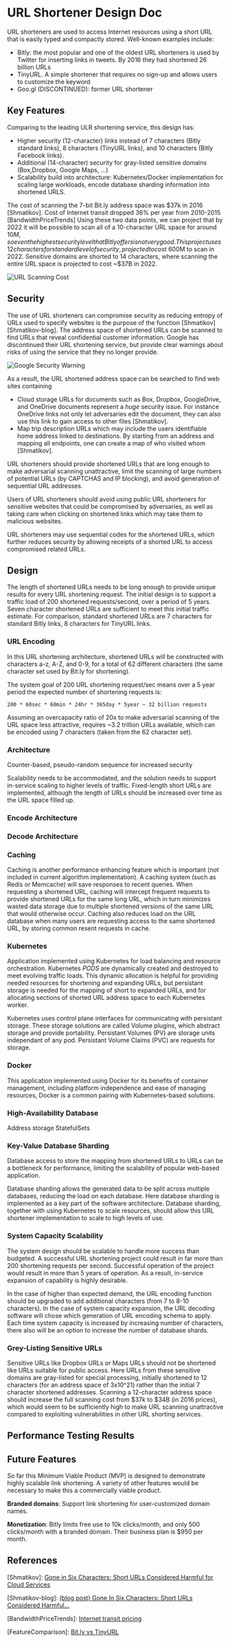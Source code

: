 URL Shortener Design Doc
=============
URL shorteners are used to access Internet resources using a short URL that is easily typed and compactly stored.
Well-known examples include:

  * Bitly: the most popular and one of the oldest URL shorteners is used by Twitter for inserting links in tweets.
  By 2016 they had shortened 26 billion URLs
  * TinyURL. A simple shortener that requires no sign-up and allows users to customize the keyword
  * Goo.gl (DISCONTINUED): former URL shortener

## Key Features
Comparing to the leading ULR shortening service, this design has:

  * Higher security (12-character) links instead of 7 characters (Bitly standard links), 8 characters (TinyURL links),
    and 10 characters (Bitly Facebook links).
  * Additional (14-character) security for gray-listed sensitive domains (Box,Dropbox, Google Maps, ...)
  * Scalability build into architecture: Kubernetes/Docker implementation for scaling large workloads,
      encode database sharding information into shortened URLS.

The cost of scanning the 7-bit Bit.ly address space was $37k in 2016 [Shmatikov]. 
Cost of Internet transit dropped 36% per year from 2010-2015 [BandwidthPriceTrends]
Using these two data points, we can project that by 2022 it will be possible to scan
all of a 10-character URL space for around $10M, so even the highest security level
that Bitly offers is not very good. This project uses 12 characters for standard
level of security, projected to cost ~$600M to scan in 2022. Sensitive domains are
shorted to 14 characters, where scanning the entire URL space is projected to cost ~$37B
in 2022.

![](ScanningCost.png "URL Scanning Cost")

## Security
The use of URL shorteners can compromise security as reducing entropy of URLs used to specify websites is the purpose
of the function [Shmatikov][Shmatikov-blog]. The address space of shortened URLs can be scanned to find URLs that reveal
confidential customer information. Google has discontinued their URL shortening service, but provide clear warnings
about risks of using the service that they no longer provide.

![](GoogleShortenerHighlighted.png "Google Security Warning")

As a result, the URL shortened address space can be searched to find web sites containing

  * Cloud storage URLs for documents such as Box, Dropbox, GoogleDrive, and OneDrive documents
      represent a <i>huge</i> security issue. For instance OneDrive links not only let adversaries edit
      the document, they can also use this link to gain access to other files [Shmatikov].
  * Map trip description URLs which may include the users identifiable home address linked to destinations.
      By starting from an address and mapping all endpoints, one can create a map of who visited whom [Shmatikov].

URL shorteners should provide shortened URLs that are long enough to make adversarial scanning unattractive,
  limit the scanning of large numbers of potential URLs (by CAPTCHAS and IP blocking),
  and avoid generation of sequential URL addresses.
  
Users of URL shorteners should avoid using public URL shorteners for sensitive websites that could be
  compromised by adversaries, as well as taking care when clicking on shortened links which may take them to malicious websites.

URL shorteners may use sequential codes for the shortened URLs, which further reduces security by
allowing receipts of a shorted URL to access compromised related URLs.


## Design
The length of shortened URLs needs to be long enough to provide unique results for every URL shortening request.
The initial design is to support a  traffic load of 200 shortened requests/second, over a period of 5 years.
Seven character shortened URLs are sufficient to meet this initial traffic estimate. For comparison, standard
shortened URLs are 7 characters for standard Bitly links, 8 characters for TinyURL links.

### URL Encoding
In this URL shortening architecture, shortened URLs will be constructed with characters a-z, A-Z, and 0-9, for a total of 62 different characters
(the same character set used by Bit.ly for shortening).

The system goal of 200 URL shortening request/sec means over a 5 year period the expected number of shortening requests is:

    200 * 60sec * 60min * 24hr * 365day * 5year ~ 32 billion requests

Assuming an overcapacity ratio of 20x to make adversarial scanning of the URL space less attractive,
requires ~3.2 trillion URLs available, which can be encoded using 7 characters (taken from the 62 character set).


### Architecture
Counter-based, pseudo-random sequence for increased security

Scalability needs to be accommodated, and the solution needs to support in-service scaling to higher levels of traffic.
Fixed-length short URLs are implemented, although the length of URLs should be increased over time
as the URL space filled up.

### Encode Architecture


### Decode Architecture

### Caching
Caching is another performance enhancing feature which is important (not included in current algorithm implementation).
A caching system (such as Redis or Memcache) will save responses to recent queries.
When requesting a shortened URL, caching will intercept frequent requests to provide shortened URLs for the same long URL, which in
turn minimizes wasted data storage due to multiple shortened versions of the same URL that would otherwise occur.
Caching also reduces load on the URL database when many users are requesting access to the same shortened URL, by storing common
resent requests in cache.


### Kubernetes
Application implemented using Kubernetes for load balancing and resource orchestration. Kubernetes *PODS*
are dynamically created and destroyed to meet evolving traffic loads. This dynamic allocation is helpful
for providing needed resources for shortening and expanding URLs, but persistant storage is needed for
the mapping of short to expanded URLs, and for allocating sections of shorted URL address space to each
Kubernetes worker.

Kubernetes uses control plane interfaces for communicating with persistant storage. These
storage solutions are called Volume plugins, which abstract storage and provide portability.
Persistant Volumes (PV) are storage units independant of any pod.
Persistant Volume Claims (PVC) are requests for storage.


### Docker
This application implemented using Docker for its benefits of container management, including platform independence and ease of managing resources,
Docker is a common pairing with Kubernetes-based solutions.


### High-Availability Database
Address storage
StatefulSets


### Key-Value Database Sharding
Database access to store the mapping from shortened URLs to URLs can be a
bottleneck for performance, limiting the scalability of popular web-based application.

Database sharding allows the generated data to be split across multiple databases,
reducing the load on each database. Here database sharding is implemented as a key
part of the software architecture. Database sharding, together with using Kubernetes
to scale resources, should allow this URL shortener implementation to scale to high
levels of use.


### System Capacity Scalability
The system design should be scalable to handle more success than budgeted.
A successful URL shortening project could result in far more than 200 shortening requests per second.
Successful operation of the project would result in more than 5 years of operation.
As a result, in-service expansion of capability is highly desirable.

In the case of higher than expected demand, the URL encoding function should be upgraded to add additional
characters (from 7 to 8-10 characters). In the case of system capacity expansion,
the URL decoding software will chose which generation of URL encoding schema to apply.
Each time system capacity is increased by increasing number of characters,
there also will be an option to increase the number of database shards.


### Grey-Listing Sensitive URLs
Sensitive URLs like Dropbox URLs or Maps URLs should not be shortened like URLs suitable for public access.
Here URLs from these sensitive domains are gray-listed for special processing, initially shortened to 12 characters
(for an address space of 3x10^21) rather than the initial 7 character shortened addresses.
Scanning a 12-character address space should increase the full scanning cost from $37k to $34B (in 2016 prices),
which would seem to be sufficiently high to make URL scanning unattractive compared to exploiting vulnerabilities
in other URL shorting services.

##

## Performance Testing Results


## Future Features
So far this Minimum Viable Product (MVP) is designed to demonstrate highly scalable link shortening.
A variety of other features would be necessary to make this a commercially viable product.

<b>Branded domains</b>: Support link shortening for user-customized domain names.

<b>Monetization</b>: Bitly limits free use to 10k clicks/month, and only 500 clicks/month with a branded domain.  Their business plan is $950 per month.

## References

[Shmatikov]: [Gone in Six Characters: Short URLs Considered Harmful for Cloud Services](https://arxiv.org/pdf/1604.02734v1.pdf)

[Shmatikov-blog]: [(blog post) Gone In Six Characters: Short URLs Considered Harmful...](https://freedom-to-tinker.com/2016/04/14/gone-in-six-characters-short-urls-considered-harmful-for-cloud-services/)

[BandwidthPriceTrends]: [Internet transit pricing](http://drpeering.net/white-papers/Internet-Transit-Pricing-Historical-And-Projected.php)

[FeatureComparison]: [Bit.ly vs TinyURL](https://www.slant.co/versus/2591/22693/~bitly_vs_tinyurl)


